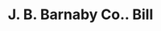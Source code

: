 ---
doi: 10.7916/D8184JP6
date_other: '1900'
date_other_textual: 1900-1909
form: printed ephemera
genre:
- Invoices
name:
- J. B. Barnaby Co.
object_in_context_url: https://biggert.cul.columbia.edu/items/view/ave_biggert_01535
subject_hierarchical_geographic:
- Providence, Rhode Island, United States
subject_name:
- J. B. Barnaby Co.
title: J. B. Barnaby Co.. Bill
sort_title: J. B. Barnaby Co.. Bill
call_number: ave_biggert_01535
coordinates:
- 41.82361111111111,-71.42222222222223
pid: ave_biggert_01535
identifiers: ave_biggert_01535
thumbnail: https://derivativo-3.library.columbia.edu/iiif/2/ldpd:343925/full/!256,256/0/native.jpg
permalink: "/biggert/ave_biggert_01535/"
layout: iiif-image-page
---